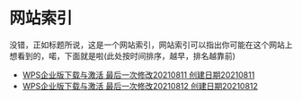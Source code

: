 # 网站索引
没错，正如标题所说，这是一个网站索引，网站索引可以指出你可能在这个网站上想看到的，喏，下面就是啦(此处按时间排序，越早，排名越靠前)
<br/>
- <a href="https://ouyanghongqian.github.io/WPS_EP">WPS企业版下载与激活 最后一次修改20210811 创建日期20210811</a>
- <a href="https://ouyanghongqian.github.io/py3installwin7">WPS企业版下载与激活 最后一次修改20210812 创建日期20210812</a>
